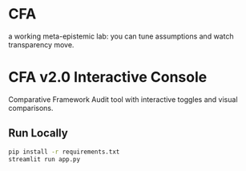 # CFA
a working meta-epistemic lab: you can tune assumptions and watch transparency move.

# CFA v2.0 Interactive Console

Comparative Framework Audit tool with interactive toggles and visual comparisons.

## Run Locally
```bash
pip install -r requirements.txt
streamlit run app.py
